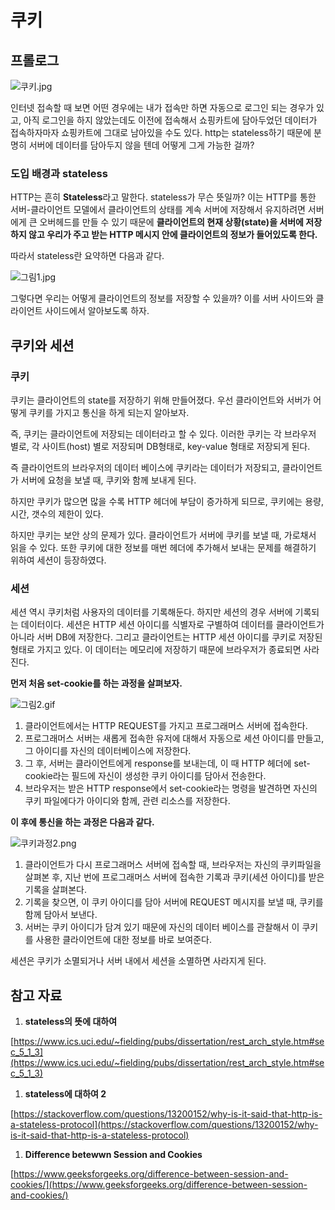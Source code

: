 # 쿠키

## 프롤로그

![쿠키.jpg](%E1%84%8F%E1%85%AE%E1%84%8F%E1%85%B5%200605a/%EC%BF%A0%ED%82%A4.jpg)

인터넷 접속할 때 보면 어떤 경우에는 내가 접속만 하면 자동으로 로그인 되는 경우가 있고, 아직 로그인을 하지 않았는데도 이전에 접속해서 쇼핑카트에 담아두었던 데이터가 접속하자마자 쇼핑카트에 그대로 남아있을 수도 있다. http는 stateless하기 때문에 분명히 서버에 데이터를 담아두지 않을 텐데 어떻게 그게 가능한 걸까?

### 도입 배경과 stateless

HTTP는 흔히 **Stateless**라고 말한다. stateless가 무슨 뜻일까? 이는 HTTP를 통한 서버-클라이언트 모델에서 클라이언트의 상태를 계속 서버에 저장해서 유지하려면 서버에게 큰 오버헤드를 만들 수 있기 때문에 **클라이언트의 현재 상황(state)을 서버에 저장하지 않고 우리가 주고 받는 HTTP 메시지 안에 클라이언트의 정보가 들어있도록 한다.**

따라서 stateless란 요약하면 다음과 같다.

![그림1.jpg](%E1%84%8F%E1%85%AE%E1%84%8F%E1%85%B5%200605a/%EA%B7%B8%EB%A6%BC1.jpg)

그렇다면 우리는 어떻게 클라이언트의 정보를 저장할 수 있을까? 이를 서버 사이드와 클라이언트 사이드에서 알아보도록 하자.

## 쿠키와 세션

### 쿠키

쿠키는 클라이언트의 state를 저장하기 위해 만들어졌다. 우선 클라이언트와 서버가 어떻게 쿠키를 가지고 통신을 하게 되는지 알아보자.

즉, 쿠키는 클라이언트에 저장되는 데이터라고 할 수 있다. 이러한 쿠키는 각 브라우저 별로, 각 사이트(host) 별로 저장되며 DB형태로, key-value 형태로 저장되게 된다.

즉 클라이언트의 브라우저의 데이터 베이스에 쿠키라는 데이터가 저장되고, 클라이언트가 서버에 요청을 보낼 때, 쿠키와 함께 보내게 된다.

하지만 쿠키가 많으면 많을 수록 HTTP 헤더에 부담이 증가하게 되므로, 쿠키에는 용량, 시간, 갯수의 제한이 있다.

하지만 쿠키는 보안 상의 문제가 있다. 클라이언트가 서버에 쿠키를 보낼 때, 가로채서 읽을 수 있다. 또한 쿠키에 대한 정보를 매번 헤더에 추가해서 보내는 문제를 해결하기 위하여 세션이 등장하였다.

### 세션

세션 역시 쿠키처럼 사용자의 데이터를 기록해둔다. 하지만 세션의 경우 서버에 기록되는 데이터이다. 세션은 HTTP 세션 아이디를 식별자로 구별하여 데이터를 클라이언트가 아니라 서버 DB에 저장한다. 그리고 클라이언트는 HTTP 세션 아이디를 쿠키로 저장된 형태로 가지고 있다. 이 데이터는 메모리에 저장하기 때문에 브라우저가 종료되면 사라진다.

**먼저 처음 set-cookie를 하는 과정을 살펴보자.**

![그림2.gif](%E1%84%8F%E1%85%AE%E1%84%8F%E1%85%B5%200605a/%EA%B7%B8%EB%A6%BC2.gif)

1. 클라이언트에서는 HTTP REQUEST를 가지고 프로그래머스 서버에 접속한다.
2. 프로그래머스 서버는 새롭게 접속한 유저에 대해서 자동으로 세션 아이디를 만들고, 그 아이디를 자신의 데이터베이스에 저장한다.
3. 그 후, 서버는 클라이언트에게 response를 보내는데, 이 때 HTTP 헤더에 set-cookie라는 필드에 자신이 생성한 쿠키 아이디를 담아서 전송한다.
4. 브라우저는 받은 HTTP response에서 set-cookie라는 명령을 발견하면 자신의 쿠키 파일에다가 아이디와 함께, 관련 리소스를 저장한다.

**이 후에 통신을 하는 과정은 다음과 같다.**

![쿠키과정2.png](%E1%84%8F%E1%85%AE%E1%84%8F%E1%85%B5%200605a/%EC%BF%A0%ED%82%A4%EA%B3%BC%EC%A0%952.png)

1. 클라이언트가 다시 프로그래머스 서버에 접속할 때, 브라우저는 자신의 쿠키파일을 살펴본 후, 지난 번에 프로그래머스 서버에 접속한 기록과 쿠키(세션 아이디)를 받은 기록을 살펴본다.
2. 기록을 찾으면, 이 쿠키 아이디를 담아 서버에 REQUEST 메시지를 보낼 때, 쿠키를 함께 담아서 보낸다.
3. 서버는 쿠키 아이디가 담겨 있기 때문에 자신의 데이터 베이스를 관찰해서 이 쿠키를 사용한 클라이언트에 대한 정보를 바로 보여준다.

세션은 쿠키가 소멸되거나 서버 내에서 세션을 소멸하면 사라지게 된다.

## 참고 자료

1. **stateless의 뜻에 대하여**

[https://www.ics.uci.edu/~fielding/pubs/dissertation/rest_arch_style.htm#sec_5_1_3](https://www.ics.uci.edu/~fielding/pubs/dissertation/rest_arch_style.htm#sec_5_1_3)

1. **stateless에 대하여 2**

[https://stackoverflow.com/questions/13200152/why-is-it-said-that-http-is-a-stateless-protocol](https://stackoverflow.com/questions/13200152/why-is-it-said-that-http-is-a-stateless-protocol)

1. **Difference betewwn Session and Cookies**

[https://www.geeksforgeeks.org/difference-between-session-and-cookies/](https://www.geeksforgeeks.org/difference-between-session-and-cookies/)
